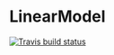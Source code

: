 # LinearModel
<!-- badges: start -->
  [![Travis build status](https://travis-ci.org/xietian99/LinearModel.svg?branch=master)](https://travis-ci.org/xietian99/LinearModel)
  <!-- badges: end -->
